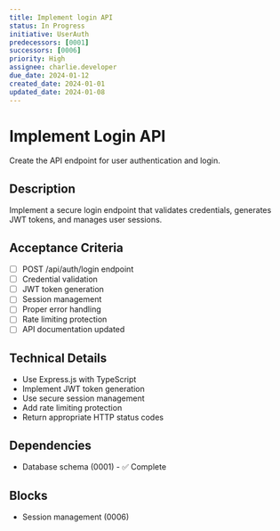 ```yaml
---
title: Implement login API
status: In Progress
initiative: UserAuth
predecessors: [0001]
successors: [0006]
priority: High
assignee: charlie.developer
due_date: 2024-01-12
created_date: 2024-01-01
updated_date: 2024-01-08
---
```


# Implement Login API

Create the API endpoint for user authentication and login.

## Description

Implement a secure login endpoint that validates credentials, generates JWT tokens, and manages user sessions.

## Acceptance Criteria

- [ ] POST /api/auth/login endpoint
- [ ] Credential validation
- [ ] JWT token generation
- [ ] Session management
- [ ] Proper error handling
- [ ] Rate limiting protection
- [ ] API documentation updated

## Technical Details

- Use Express.js with TypeScript
- Implement JWT token generation
- Use secure session management
- Add rate limiting protection
- Return appropriate HTTP status codes

## Dependencies

- Database schema (0001) - ✅ Complete

## Blocks

- Session management (0006)
